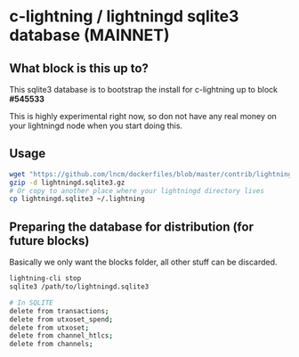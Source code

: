 # c-lightning / lightningd sqlite3 database (MAINNET)

## What block is this up to?

This sqlite3 database is to bootstrap the install for c-lightning up to block **#545533**

This is highly experimental right now, so don not have any real money on your lightningd node when you start doing this.

## Usage

```bash
wget "https://github.com/lncm/dockerfiles/blob/master/contrib/lightningd-database/lightningd.sqlite3.gz?raw=true" -O lightningd.sqlite3.gz
gzip -d lightningd.sqlite3.gz
# Or copy to another place where your lightningd directory lives
cp lightningd.sqlite3 ~/.lightning
```

## Preparing the database for distribution (for future blocks)

Basically we only want the blocks folder, all other stuff can be discarded.

```bash
lightning-cli stop
sqlite3 /path/to/lightningd.sqlite3

# In SQLITE
delete from transactions;
delete from utxoset_spend;
delete from utxoset;
delete from channel_htlcs;
delete from channels;
```